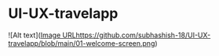 # UI-UX-travelapp

![Alt text]([Image URL](https://github.com/subhashish-18/UI-UX-travelapp/blob/main/01-welcome-screen.png)https://github.com/subhashish-18/UI-UX-travelapp/blob/main/01-welcome-screen.png)

